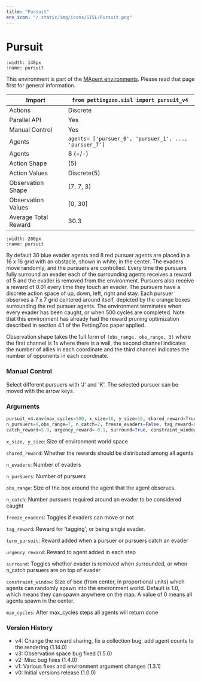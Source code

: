 ```yaml
---
title: "Pursuit"
env_icon: "/_static/img/icons/SISL/Pursuit.png"
---
```


# Pursuit

```{figure} sisl_pursuit.gif 
:width: 140px
:name: pursuit
```

This environment is part of the <a href='..'>MAgent environments</a>. Please read that page first for general information.

| Import               | `from pettingzoo.sisl import pursuit_v4`               |
|----------------------|--------------------------------------------------------|
| Actions              | Discrete                                               |
| Parallel API         | Yes                                                    |
| Manual Control       | Yes                                                    |
| Agents               | `agents= ['pursuer_0', 'pursuer_1', ..., 'pursuer_7']` |
| Agents               | 8 (+/-)                                                |
| Action Shape         | (5)                                                    |
| Action Values        | Discrete(5)                                            |
| Observation Shape    | (7, 7, 3)                                              |
| Observation Values   | [0, 30]                                                |
| Average Total Reward | 30.3                                                   |

```{figure} ../../_static/img/aec/sisl_pursuit_aec.svg
:width: 200px
:name: pursuit
```

By default 30 blue evader agents and 8 red pursuer agents are placed in a 16 x 16 grid with an obstacle, shown in white, in the center. The evaders move randomly, and the pursuers are controlled. Every time the pursuers fully surround an evader each of the surrounding agents receives a reward of 5 and the evader is removed from the environment. Pursuers also receive a reward of 0.01 every time they touch an evader. The pursuers have a discrete action space of up, down, left, right and stay. Each pursuer observes a 7 x 7 grid centered around itself, depicted by the orange boxes surrounding the red pursuer agents. The environment terminates when every evader has been caught, or when 500 cycles are completed.  Note that this environment has already had the reward pruning optimization described in section 4.1 of the PettingZoo paper applied.

Observation shape takes the full form of `(obs_range, obs_range, 3)` where the first channel is 1s where there is a wall, the second channel indicates the number of allies in each coordinate and the third channel indicates the number of opponents in each coordinate.

### Manual Control

Select different pursuers with 'J' and 'K'. The selected pursuer can be moved with the arrow keys.


### Arguments

``` python
pursuit_v4.env(max_cycles=500, x_size=16, y_size=16, shared_reward=True, n_evaders=30,
n_pursuers=8,obs_range=7, n_catch=2, freeze_evaders=False, tag_reward=0.01,
catch_reward=5.0, urgency_reward=-0.1, surround=True, constraint_window=1.0)
```

`x_size, y_size`: Size of environment world space

`shared_reward`: Whether the rewards should be distributed among all agents

`n_evaders`:  Number of evaders

`n_pursuers`:  Number of pursuers

`obs_range`:  Size of the box around the agent that the agent observes.

`n_catch`:  Number pursuers required around an evader to be considered caught

`freeze_evaders`:  Toggles if evaders can move or not

`tag_reward`:  Reward for 'tagging', or being single evader.

`term_pursuit`:  Reward added when a pursuer or pursuers catch an evader

`urgency_reward`:  Reward to agent added in each step

`surround`:  Toggles whether evader is removed when surrounded, or when n_catch pursuers are on top of evader

`constraint_window`: Size of box (from center, in proportional units) which agents can randomly spawn into the environment world. Default is 1.0, which means they can spawn anywhere on the map. A value of 0 means all agents spawn in the center.

`max_cycles`:  After max_cycles steps all agents will return done


### Version History

* v4: Change the reward sharing, fix a collection bug, add agent counts to the rendering (1.14.0)
* v3: Observation space bug fixed (1.5.0)
* v2: Misc bug fixes (1.4.0)
* v1: Various fixes and environment argument changes (1.3.1)
* v0: Initial versions release (1.0.0)
</div>
